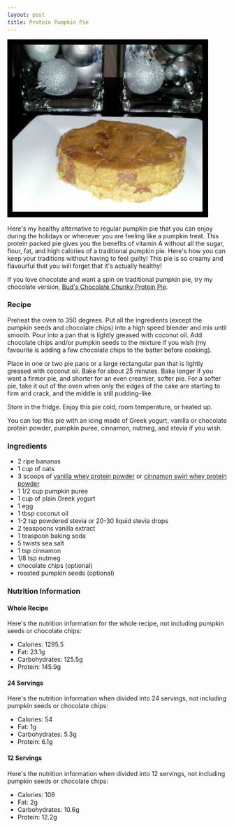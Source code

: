 ```yaml
---
layout: post
title: Protein Pumpkin Pie
---
```


![Protein Pumpkin Pie](/images/protein_pumpkin_pie.jpg)

Here's my healthy alternative to regular pumpkin pie that you can enjoy during the holidays or whenever you are feeling like a pumpkin treat. This protein packed pie gives you the benefits of vitamin A without all the sugar, flour, fat, and high calories of a traditional pumpkin pie. Here's how you can keep your traditions without having to feel guilty! This pie is so creamy and flavourful that you will forget that it's actually healthy! 

If you love chocolate and want a spin on traditional pumpkin pie, try my chocolate version, [Bud's Chocolate Chunky Protein Pie](http://teri-lynn.ca/2014/11/12/bud's-chocolate-chunky-pumpkin-pie/).

### Recipe
Preheat the oven to 350 degrees. Put all the ingredients (except the pumpkin seeds and chocolate chips) into a high speed blender and mix until smooth. Pour into a pan that is lightly greased with coconut oil. Add chocolate chips and/or pumpkin seeds to the mixture if you wish (my favourite is adding a few chocolate chips to the batter before cooking). 

Place in one or two pie pans or a large rectangular pan that is lightly greased with coconut oil. Bake for about 25 minutes. Bake longer if you want a firmer pie, and shorter for an even creamier, softer pie. For a softer pie, take it out of the oven when only the edges of the cake are starting to firm and crack, and the middle is still pudding-like.

Store in the fridge. Enjoy this pie cold, room temperature, or heated up. 

You can top this pie with an icing made of Greek yogurt, vanilla or chocolate protein powder, pumpkin puree, cinnamon, nutmeg, and stevia if you wish. 

### Ingredients 
- 2 ripe bananas
- 1 cup of oats
- 3 scoops of [vanilla whey protein powder](http://halfwhey.com/) or [cinnamon swirl whey protein powder](http://halfwhey.com/products/205)
- 1 1/2 cup pumpkin puree 
- 1 cup of plain Greek yogurt
- 1 egg 
- 1 tbsp coconut oil
- 1-2 tsp powdered stevia or 20-30 liquid stevia drops 
- 2 teaspoons vanilla extract
- 1 teaspoon baking soda
- 5 twists sea salt
- 1 tsp cinnamon 
- 1/8 tsp nutmeg
- chocolate chips (optional)
- roasted pumpkin seeds (optional) 

### Nutrition Information

#### Whole Recipe
Here's the nutrition information for the whole recipe, not including pumpkin seeds or chocolate chips:

- Calories: 1295.5  
- Fat: 23.1g
- Carbohydrates: 125.5g
- Protein: 145.9g 

#### 24 Servings 
Here's the nutrition information when divided into 24 servings, not including pumpkin seeds or chocolate chips:

- Calories: 54
- Fat: 1g
- Carbohydrates: 5.3g
- Protein: 6.1g 
 
#### 12 Servings
Here's the nutrition information when divided into 12 servings, not including pumpkin seeds or chocolate chips:

- Calories: 108
- Fat: 2g
- Carbohydrates: 10.6g
- Protein: 12.2g 
 